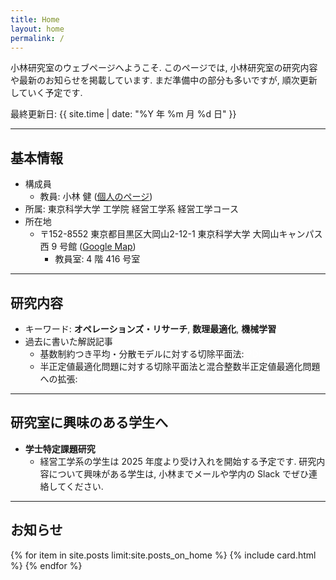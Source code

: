 ```yaml
---
title: Home
layout: home
permalink: /
---
```


<script type="text/x-mathjax-config">MathJax.Hub.Config({tex2jax:{inlineMath:[['\$','\$'],['\\(','\\)']],processEscapes:true},CommonHTML: {matchFontHeight:false}});</script>
<script type="text/javascript" async src="https://cdnjs.cloudflare.com/ajax/libs/mathjax/2.7.1/MathJax.js?config=TeX-MML-AM_CHTML"></script>

小林研究室のウェブページへようこそ. このページでは, 小林研究室の研究内容や最新のお知らせを掲載しています. まだ準備中の部分も多いですが, 順次更新していく予定です.


最終更新日: {{ site.time | date: "%Y 年 %m 月 %d 日" }}


--- 

## 基本情報
- 構成員
  - 教員: 小林 健 ([個人のページ](https://kenkoba2119.github.io/))
- 所属: 東京科学大学 工学院 経営工学系 経営工学コース
- 所在地
  - 〒152-8552  東京都目黒区大岡山2-12-1 東京科学大学 大岡山キャンパス 西 9 号館 ([Google Map](https://maps.app.goo.gl/YozBDce4D6CBm4dk8))
    - 教員室: 4 階 416 号室

---

## 研究内容


- キーワード: **オペレーションズ・リサーチ**, **数理最適化**, **機械学習**
- 過去に書いた解説記事
    - 基数制約つき平均・分散モデルに対する切除平面法:  <span class="badge bg-success"> <a target="blank"  style="color:white;text-decoration:none" href="https://orsj.org/wp-content/corsj/or67-7/or67_7_360.pdf">PDF </a> </span>
    - 半正定値最適化問題に対する切除平面法と混合整数半正定値最適化問題への拡張:   <span class="badge bg-success"> <a target="blank"  style="color:white;text-decoration:none" href="https://orsj.org/wp-content/corsj/or65-12/or65_12_656.pdf">PDF </a> </span>

---

## 研究室に興味のある学生へ

- **学士特定課題研究**
  - 経営工学系の学生は 2025 年度より受け入れを開始する予定です. 研究内容について興味がある学生は, 小林までメールや学内の Slack でぜひ連絡してください. 

---


## お知らせ

{% for item in site.posts limit:site.posts_on_home %}
{% include card.html %}
{% endfor %}
<br>
